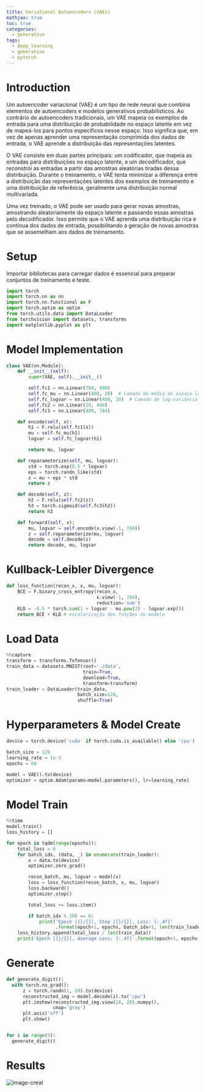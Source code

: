 ```yaml
---
title: Variational Autoencoders (VAEs)
mathjax: true
toc: true
categories:
  - generative
tags:
  - deep_learning
  - generative
  - pytorch
---
```


# Introduction

Um autoencoder variacional (VAE) é um tipo de rede neural que combina elementos de autoencoders e modelos generativos probabilísticos. Ao contrário de autoencoders tradicionais, um VAE mapeia os exemplos de entrada para uma distribuição de probabilidade no espaço latente em vez de mapeá-los para pontos específicos nesse espaço. Isso significa que, em vez de apenas aprender uma representação comprimida dos dados de entrada, o VAE aprende a distribuição das representações latentes.

O VAE consiste em duas partes principais: um codificador, que mapeia as entradas para distribuições no espaço latente, e um decodificador, que reconstrói as entradas a partir das amostras aleatórias tiradas dessa distribuição. Durante o treinamento, o VAE tenta minimizar a diferença entre a distribuição das representações latentes dos exemplos de treinamento e uma distribuição de referência, geralmente uma distribuição normal multivariada.

Uma vez treinado, o VAE pode ser usado para gerar novas amostras, amostrando aleatoriamente do espaço latente e passando essas amostras pelo decodificador. Isso permite que o VAE aprenda uma distribuição rica e contínua dos dados de entrada, possibilitando a geração de novas amostras que se assemelham aos dados de treinamento.

# Setup

Importar bibliotecas para carregar dados é essencial para preparar conjuntos de treinamento e teste.

```python
import torch
import torch.nn as nn
import torch.nn.functional as F
import torch.optim as optim
from torch.utils.data import DataLoader
from torchvision import datasets, transforms
import matplotlib.pyplot as plt
```

# Model Implementation

```python
class VAE(nn.Module):
    def __init__(self):
        super(VAE, self).__init__()

        self.fc1 = nn.Linear(784, 400)
        self.fc_mu = nn.Linear(400, 20)  # Camada de média do espaço latente
        self.fc_logvar = nn.Linear(400, 20)  # Camada de log-variância do espaço latente
        self.fc2 = nn.Linear(20, 400)
        self.fc3 = nn.Linear(400, 784)

    def encode(self, x):
        h1 = F.relu(self.fc1(x))
        mu = self.fc_mu(h1)
        logvar = self.fc_logvar(h1)

        return mu, logvar

    def reparameterize(self, mu, logvar):
        std = torch.exp(0.5 * logvar)
        eps = torch.randn_like(std)
        z = mu + eps * std
        return z

    def decode(self, z):
        h2 = F.relu(self.fc2(z))
        h3 = torch.sigmoid(self.fc3(h2))
        return h3

    def forward(self, x):
        mu, logvar = self.encode(x.view(-1, 784))
        z = self.reparameterize(mu, logvar)
        decode = self.decode(z)
        return decode, mu, logvar
```

# Kullback-Leibler Divergence

```python
def loss_function(recon_x, x, mu, logvar):
    BCE = F.binary_cross_entropy(recon_x,
                                 x.view(-1, 784),
                                 reduction='sum')
    KLD = -0.5 * torch.sum(1 + logvar - mu.pow(2) - logvar.exp())
    return BCE + KLD # escalarização das funções do modelo
```

# Load Data

```python
%%capture
transform = transforms.ToTensor()
train_data = datasets.MNIST(root='./data',
                            train=True,
                            download=True,
                            transform=transform)
train_loader = DataLoader(train_data,
                          batch_size=128,
                          shuffle=True)
```

# Hyperparameters & Model Create

```python
device = torch.device('cuda' if torch.cuda.is_available() else 'cpu')

batch_size = 128
learning_rate = 1e-3
epochs = 60

model = VAE().to(device)
optimizer = optim.Adam(params=model.parameters(), lr=learning_rate)
```

# Model Train

```python
%%time
model.train()
loss_history = []

for epoch in tqdm(range(epochs)):
    total_loss = 0
    for batch_idx, (data, _) in enumerate(train_loader):
        x = data.to(device)
        optimizer.zero_grad()

        recon_batch, mu, logvar = model(x)
        loss = loss_function(recon_batch, x, mu, logvar)
        loss.backward()
        optimizer.step()

        total_loss += loss.item()

        if batch_idx % 100 == 0:
            print('Epoch [{}/{}], Step [{}/{}], Loss: {:.4f}'
                  .format(epoch+1, epochs, batch_idx+1, len(train_loader), loss.item() / len(data)))
    loss_history.append(total_loss / len(train_data))
    print('Epoch [{}/{}], Average Loss: {:.4f}'.format(epoch+1, epochs, total_loss / len(train_data)))
```

# Generate

```python
def generate_digit():
  with torch.no_grad():
      z = torch.randn(1, 20).to(device)
      reconstructed_img = model.decode(z).to('cpu')
      plt.imshow(reconstructed_img.view(28, 28).numpy(),
                 cmap='gray')
      plt.axis('off')
      plt.show()


for i in range(5):
  generate_digit()
```

# Results

![image-creat](/Users/willian/Documents/github-io/project/willianrsouza.github.io/assets/images/posts/2024-04-07-variational-autoencoders/first-generation.png)
